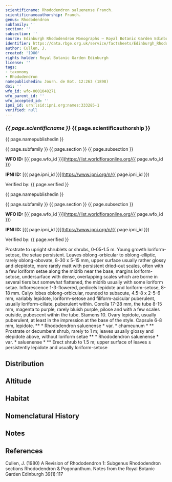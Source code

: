```yaml
---
scientificname: Rhododendron saluenense Franch.
scientificnameauthorship: Franch.
genus: Rhododendron
subfamily: ''
section: ''
subsection: ''
source: Edinburgh Rhododendron Monographs – Royal Botanic Garden Edinburgh
identifier: https://data.rbge.org.uk/service/factsheets/Edinburgh_Rhododendron_Monographs.xhtml
author: Cullen, J.
created: '1980'
rights holder: Royal Botanic Garden Edinburgh
license: ''
tags:
- taxonomy
- Rhododendron
namepublishedin: Journ. de Bot. 12:263 (1898)
doi: ''
wfo_id: wfo-0001048271
wfo_parent_id: ''
wfo_accepted_id: ''
ipni_id: urn:lsid:ipni.org:names:333285-1
verified: null
---
```

### _{{ page.scientificname }}_ {{ page.scientificauthorship }}
 {{ page.namepublishedin }}

{{ page.subfamily }} {{ page.section }} {{ page.subsection }}

**WFO ID:** [{{ page.wfo_id }}](https://list.worldfloraonline.org/{{ page.wfo_id }})

**IPNI ID:** [{{ page.ipni_id }}](https://www.ipni.org/n/{{ page.ipni_id }})

Verified by: {{ page.verified }}

 {{ page.namepublishedin }}

{{ page.subfamily }} {{ page.section }} {{ page.subsection }}

**WFO ID:** [{{ page.wfo_id }}](https://list.worldfloraonline.org/{{ page.wfo_id }})

**IPNI ID:** [{{ page.ipni_id }}](https://www.ipni.org/n/{{ page.ipni_id }})

Verified by: {{ page.verified }}



Prostrate to upright shrublets or shrubs, 0-05-1.5 m. Young growth loriform-setose, the setae persistent. Leaves oblong-orbicular to oblong-elliptic, rarely oblong-obovate, 8-30 x 5-15 mm, upper surface usually rather glossy and elepidote, more rarely matt with persistent dried-out scales, often with a few loriform setae along the midrib near the base, margins loriform-setose, undersurface with dense, overlapping scales which are borne in several tiers but somewhat flattened, the midrib usually with some loriform setae. Inflorescence 1-3-flowered, pedicels lepidote and loriform-setose, 8-18 mm. Calyx lobes oblong-orbicular, rounded to subacute, 4.5-8 x 2-5-6 mm, variably lepidote, loriform-setose and filiform-acicular puberulent, usually loriform-ciliate, puberulent within. Corolla 17-28 mm, the tube 8-15 mm, magenta to purple, rarely bluish purple, pilose and with a few scales outside, pubescent within the tube. Stamens 10. Ovary lepidote, usually puberulent, at least in the impression at the base of the style. Capsule 6-8 mm, lepidote. ** * Rhododendron saluenense * var. * chameunum * ** Prostrate or decumbent shrub, rarely to 1 m; leaves usually glossy and elepidote above, without loriform setae ** * Rhododendron saluenense * var. * saluenense * ** Erect shrub to 1.5 m; upper surface of leaves ± persistently lepidote and usually loriform-setose

## Distribution


## Altitude


## Habitat


## Nomenclatural History

                       
## Notes


## References

Cullen, J. (1980) A Revision of Rhododendron 1: Subgenus Rhododendron sections Rhododendron & Pogonanthum. Notes from the Royal Botanic Garden Edinburgh 39(1):117
